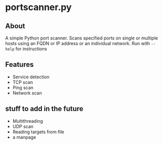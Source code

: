 # portscanner.py

## About
A simple Python port scanner. Scans specified ports on single or multiple hosts using an FQDN or IP address or an individual network. Run with `--help` for instructions

## Features
- Service detection
- TCP scan
- Ping scan
- Network scan

## stuff to add in the future
- Multithreading
- UDP scan
- Reading targets from file
- a manpage
